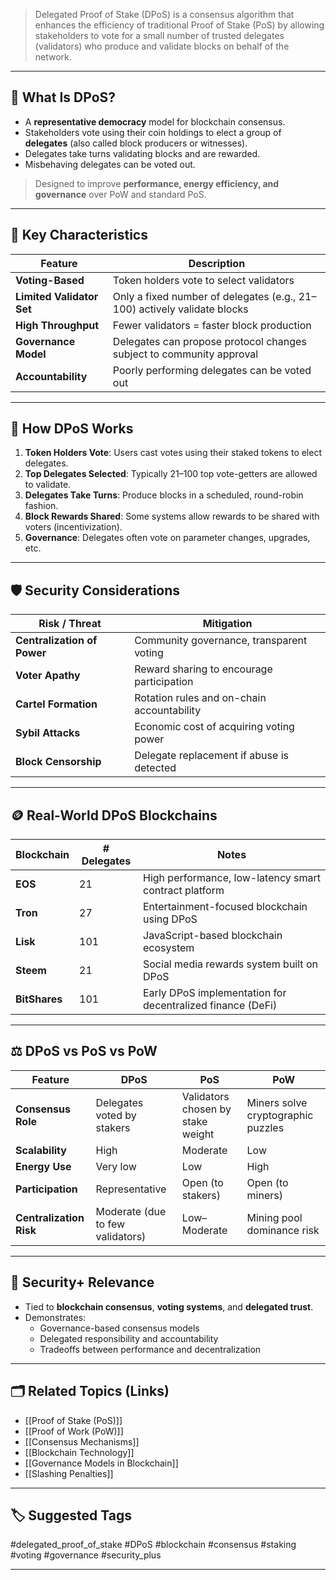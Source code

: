 > Delegated Proof of Stake (DPoS) is a consensus algorithm that enhances the efficiency of traditional Proof of Stake (PoS) by allowing stakeholders to vote for a small number of trusted delegates (validators) who produce and validate blocks on behalf of the network.

---

## 📌 What Is DPoS?

- A **representative democracy** model for blockchain consensus.
- Stakeholders vote using their coin holdings to elect a group of **delegates** (also called block producers or witnesses).
- Delegates take turns validating blocks and are rewarded.
- Misbehaving delegates can be voted out.

> Designed to improve **performance, energy efficiency, and governance** over PoW and standard PoS.

---

## 🧠 Key Characteristics

| Feature                | Description                                                            |
|------------------------|------------------------------------------------------------------------|
| **Voting-Based**        | Token holders vote to select validators                               |
| **Limited Validator Set** | Only a fixed number of delegates (e.g., 21–100) actively validate blocks |
| **High Throughput**     | Fewer validators = faster block production                            |
| **Governance Model**    | Delegates can propose protocol changes subject to community approval   |
| **Accountability**      | Poorly performing delegates can be voted out                          |

---

## 🔄 How DPoS Works

1. **Token Holders Vote**: Users cast votes using their staked tokens to elect delegates.
2. **Top Delegates Selected**: Typically 21–100 top vote-getters are allowed to validate.
3. **Delegates Take Turns**: Produce blocks in a scheduled, round-robin fashion.
4. **Block Rewards Shared**: Some systems allow rewards to be shared with voters (incentivization).
5. **Governance**: Delegates often vote on parameter changes, upgrades, etc.

---

## 🛡 Security Considerations

| Risk / Threat               | Mitigation                                                         |
|-----------------------------|---------------------------------------------------------------------|
| **Centralization of Power**  | Community governance, transparent voting                          |
| **Voter Apathy**             | Reward sharing to encourage participation                         |
| **Cartel Formation**         | Rotation rules and on-chain accountability                         |
| **Sybil Attacks**            | Economic cost of acquiring voting power                            |
| **Block Censorship**         | Delegate replacement if abuse is detected                          |

---

## 🪙 Real-World DPoS Blockchains

| Blockchain     | # Delegates | Notes                                                     |
|----------------|-------------|------------------------------------------------------------|
| **EOS**         | 21          | High performance, low-latency smart contract platform      |
| **Tron**        | 27          | Entertainment-focused blockchain using DPoS               |
| **Lisk**        | 101         | JavaScript-based blockchain ecosystem                     |
| **Steem**       | 21          | Social media rewards system built on DPoS                 |
| **BitShares**   | 101         | Early DPoS implementation for decentralized finance (DeFi) |

---

## ⚖ DPoS vs PoS vs PoW

| Feature               | DPoS                                   | PoS                                     | PoW                                   |
|------------------------|-----------------------------------------|------------------------------------------|----------------------------------------|
| **Consensus Role**     | Delegates voted by stakers              | Validators chosen by stake weight        | Miners solve cryptographic puzzles      |
| **Scalability**        | High                                    | Moderate                                 | Low                                    |
| **Energy Use**         | Very low                                | Low                                      | High                                   |
| **Participation**      | Representative                          | Open (to stakers)                        | Open (to miners)                       |
| **Centralization Risk**| Moderate (due to few validators)        | Low–Moderate                             | Mining pool dominance risk              |

---

## 🧠 Security+ Relevance

- Tied to **blockchain consensus**, **voting systems**, and **delegated trust**.
- Demonstrates:
  - Governance-based consensus models
  - Delegated responsibility and accountability
  - Tradeoffs between performance and decentralization

---

## 🗂 Related Topics (Links)

- [[Proof of Stake (PoS)]]
- [[Proof of Work (PoW)]]
- [[Consensus Mechanisms]]
- [[Blockchain Technology]]
- [[Governance Models in Blockchain]]
- [[Slashing Penalties]]

---

## 🏷 Suggested Tags

#delegated_proof_of_stake #DPoS #blockchain #consensus #staking #voting #governance #security_plus

---
